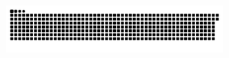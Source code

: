 ![Snake animation](https://github.com/Orlandoj77/Orlandoj77/blob/output/github-contribution-grid-snake.svg)
